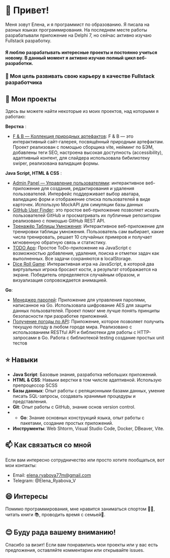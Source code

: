 # 👋 Привет!
Меня зовут Елена, и я программист по образованию. Я писала на разных языках программирования. На последнем месте работы разрабатывали приложение на Delphi 7, но сейчас активно изучаю Fullstack разработку.

#### Я люблю разрабатывать интересные проекты и постоянно учиться новому. В данный момент я активно изучаю полный цикл веб-разработки.

### 🎯 Моя цель развивать свою карьеру в качестве Fullstack разработчика

## 🚀 Мои проекты
Здесь вы можете найти некоторые из моих проектов, над которыми я работаю:

**Верстка** :
- [F & B — Коллекция природных артефактов](https://ryabovaev.github.io/NaturalArtifacts/): F & B — это интерактивный сайт-галерея, посвящённый природным артефактам. Проект реализован с помощью сборщика vite, нейминг по БЭМ, добавлены теги SEO, настроена высокая доступность (accessibility), адаптивный контент, для слайдера использовала бибилиотеку swiper, реализована валидация формы.

**Java Script, HTML & CSS** :
- [Admin Panel — Управление пользователями](https://ryabovaev.github.io/CRUD/): интерактивное веб-приложение для создания, редактирования и удаления пользователей. Интерфейс поддерживает выбор аватара, валидацию форм и отображение списка пользователей в виде карточек. Использую MockAPI для симуляции базы данных
- [GitHub User Finder](https://ryabovaev.github.io/GitHub-User-Search-App/): это простое веб-приложение позволяет искать пользователей GitHub и просматривать их публичные репозитории реализовано с помощью GitHub REST API.
- [Тренажёр Таблицы Умножения](https://ryabovaev.github.io/multiplication/): Интерактивное веб-приложение для тренировки таблицы умножения. Пользователь сам выбирает, какие числа тренировать, решает 10 случайных примеров и получает мгновенную обратную связь и статистику.
- [TODO App](https://ryabovaev.github.io/todo-app/): Простое ToDo-приложение на JavaScript с возможностью добавления, удаления, поиска и отметки задач как выполненных. Все задачи сохраняются в localStorage.
- [Dice Roll Game](https://ryabovaev.github.io/dice-game/): Интерактивная игра на JavaScript, в которой два виртуальных игрока бросают кости, а результат отображается на экране. Победитель определяется случайным образом, и визуализация сопровождается анимацией.

**Go**:
- [Менеджер паролей](https://github.com/RyabovaEV/password.git): Приложение для управления паролями, написанное на Go. Использовала шифрование AES для защиты данных пользователей. Проект помог мне лучше понять принципы безопасности при разработке приложений.
- [Получение погоды по API](https://github.com/RyabovaEV/weather.git): Приложение, которое позволяет получить текущую погоду в любом городе мира. Реализовано с использованием RESTful API и библиотеки для работы с HTTP-запросами в Go. Работа с библиотекой testing создание простых unit тестов

## ⭐ Навыки
- **Java Script**: Базовые знания, разработка небольших приложений.
- **HTML & CSS**: Навыки верстки в том чилсле адаптивной. Использую препроцессор SCSS
- **Базы данных**: Опыт работы с реляционными базами данных, умение писать SQL-запросы, создавать хранимые процедуры и представления.
- **Git**: Опыт работы с GitHub, знание основ version control.
- - **Go**: Знание основных конструкций языка, опыт работы с пакетами, создание простых приложений.
- **Инструменты**: Web Shtorm, Visual Studio Code, Docker, DBeaver, Vite.

## 📫 Как связаться со мной
Если вам интересно сотрудничество или просто хотите пообщаться, вот мои контакты:

- Email: elena.ryabova77m@gmail.com
- Telegram: @Elena_Ryabova_V

## 😄 Интересы
Помимо программирования, мне нравится заниматься спортом 🏃‍♂️, читать книги 📚, проводить время с семьей🙂.

## 😊 Буду рада вашему вниманию!
Спасибо за визит! Если вам понравились мои проекты или у вас есть предложения, оставляйте комментарии или открывайте issues.

